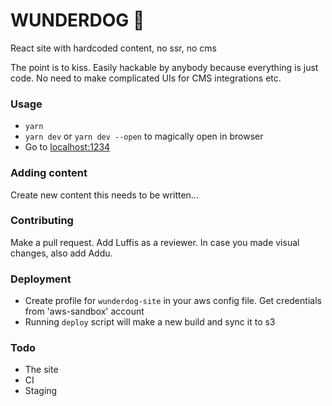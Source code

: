 # WUNDERDOG 🦒

React site with hardcoded content, no ssr, no cms

The point is to kiss. Easily hackable by anybody because everything is just code. No need to make complicated UIs for CMS integrations etc.


### Usage

* `yarn`
* `yarn dev` or `yarn dev --open` to magically open in browser
* Go to [localhost:1234](http://localhost:1234)


### Adding content

Create new content this needs to be written...


### Contributing

Make a pull request. Add Luffis as a reviewer. In case you made visual changes, also add Addu.


### Deployment

* Create profile for `wunderdog-site` in your aws config file. Get credentials from 'aws-sandbox' account
* Running `deploy` script will make a new build and sync it to s3


### Todo

* The site
* CI
* Staging
